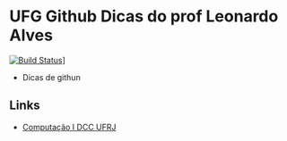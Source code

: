# UFG Github Dicas do prof Leonardo Alves
[![Build Status](https://travis-ci.org/leoaalvsufg/aulaES.svg?branch=aulaES)](https://travis-ci.org/leoaalvsufg/aulaES)]

- Dicas de githun

## Links
 - [Computação I DCC UFRJ][1]


  [1]: https://guides.github.com/
